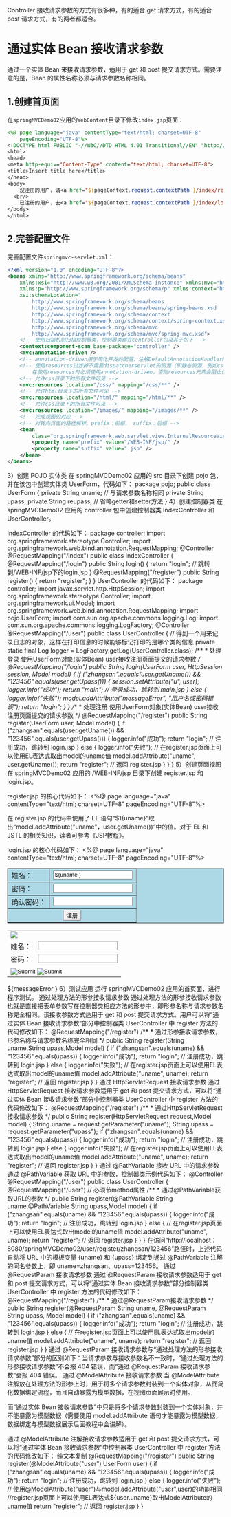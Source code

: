 



Controller 接收请求参数的方式有很多种，有的适合 get 请求方式，有的适合 post 请求方式，有的两者都适合。
# 通过实体 Bean 接收请求参数
通过一个实体 Bean 来接收请求参数，适用于 get 和 post 提交请求方式。需要注意的是，Bean 的属性名称必须与请求参数名称相同。
## 1.创建首页面
在`springMVCDemo02`应用的`WebContent`目录下修改`index.jsp`页面：
```jsp
<%@ page language="java" contentType="text/html; charset=UTF-8"
    pageEncoding="UTF-8"%>
<!DOCTYPE html PUBLIC "-//W3C//DTD HTML 4.01 Transitional//EN" "http://www.w3.org/TR/html4/loose.dtd">
<html>
<head>
<meta http-equiv="Content-Type" content="text/html; charset=UTF-8">
<title>Insert title here</title>
</head>
<body>
    没注册的用户，请<a href="${pageContext.request.contextPath }/index/register"> 注册</a>！
  <br/>
    已注册的用户，去<a href="${pageContext.request.contextPath }/index/login"> 登录</a>！
</body>
</html>
```
## 2.完善配置文件
完善配置文件`springmvc-servlet.xml`：
```xml
<?xml version="1.0" encoding="UTF-8"?>
<beans xmlns="http://www.springframework.org/schema/beans"
    xmlns:xsi="http://www.w3.org/2001/XMLSchema-instance" xmlns:mvc="http://www.springframework.org/schema/mvc"
    xmlns:p="http://www.springframework.org/schema/p" xmlns:context="http://www.springframework.org/schema/context"
    xsi:schemaLocation="
        http://www.springframework.org/schema/beans
        http://www.springframework.org/schema/beans/spring-beans.xsd
        http://www.springframework.org/schema/context
        http://www.springframework.org/schema/context/spring-context.xsd
        http://www.springframework.org/schema/mvc
        http://www.springframework.org/schema/mvc/spring-mvc.xsd">
    <!-- 使用扫描机制扫描控制器类，控制器类都在controller包及其子包下 -->
    <context:component-scan base-package="controller" />
    <mvc:annotation-driven />
    <!-- annotation-driven用于简化开发的配置，注解DefaultAnnotationHandlerMapping和AnnotationMethodHandlerAdapter -->
    <!-- 使用resources过滤掉不需要dispatcherservlet的资源（即静态资源，例如css、js、html、images）。
        在使用resources时必须使用annotation-driven，否则resources元素会阻止任意控制器被调用 -->
    <!-- 允许css目录下的所有文件可见 -->
    <mvc:resources location="/css/" mapping="/css/**" />
    <!-- 允许html目录下的所有文件可见 -->
    <mvc:resources location="/html/" mapping="/html/**" />
    <!-- 允许css目录下的所有文件可见 -->
    <mvc:resources location="/images/" mapping="/images/**" />
    <!-- 完成视图的对应 -->
    <!-- 对转向页面的路径解析。prefix：前缀， suffix：后缀 -->
    <bean
        class="org.springframework.web.servlet.view.InternalResourceViewResolver">
        <property name="prefix" value="/WEB-INF/jsp/" />
        <property name="suffix" value=".jsp" />
    </bean>
</beans>
```
3）创建 POJO 实体类
在 springMVCDemo02 应用的 src 目录下创建 pojo 包，并在该包中创建实体类 UserForm，代码如下：
package pojo;
public class UserForm {
    private String uname; // 与请求参数名称相同
    private String upass;
    private String reupass;
    // 省略getter和setter方法
}
4）创建控制器类
在 springMVCDemo02 应用的 controller 包中创建控制器类 IndexController 和 UserController。

IndexController 的代码如下：
package controller;
import org.springframework.stereotype.Controller;
import org.springframework.web.bind.annotation.RequestMapping;
@Controller
@RequestMapping("/index")
public class IndexController {
    @RequestMapping("/login")
    public String login() {
        return "login"; // 跳转到/WEB-INF/jsp下的login.jsp
    }
    @RequestMapping("/register")
    public String register() {
        return "register";
    }
}
UserController 的代码如下：
package controller;
import javax.servlet.http.HttpSession;
import org.springframework.stereotype.Controller;
import org.springframework.ui.Model;
import org.springframework.web.bind.annotation.RequestMapping;
import pojo.UserForm;
import com.sun.org.apache.commons.logging.Log;
import com.sun.org.apache.commons.logging.LogFactory;
@Controller
@RequestMapping("/user")
public class UserController {
    // 得到一个用来记录日志的对象，这样在打印信息的时候能够标记打印的是哪个类的信息
    private static final Log logger = LogFactory.getLog(UserController.class);
    /**
     * 处理登录 使用UserForm对象(实体Bean) user接收注册页面提交的请求参数
     */
    @RequestMapping("/login")
    public String login(UserForm user, HttpSession session, Model model) {
        if ("zhangsan".equals(user.getUname())
                && "123456".equals(user.getUpass())) {
            session.setAttribute("u", user);
            logger.info("成功");
            return "main"; // 登录成功，跳转到 main.jsp
        } else {
            logger.info("失败");
            model.addAttribute("messageError", "用户名或密码错误");
            return "login";
        }
    }
    /**
     * 处理注册 使用UserForm对象(实体Bean) user接收注册页面提交的请求参数
     */
    @RequestMapping("/register")
    public String register(UserForm user, Model model) {
        if ("zhangsan".equals(user.getUname())
                && "123456".equals(user.getUpass())) {
            logger.info("成功");
            return "login"; // 注册成功，跳转到 login.jsp
        } else {
            logger.info("失败");
            // 在register.jsp页面上可以使用EL表达式取出model的uname值
            model.addAttribute("uname", user.getUname());
            return "register"; // 返回 register.jsp
        }
    }
}
5）创建页面视图
在 springMVCDemo02 应用的 /WEB-INF/jsp 目录下创建 register.jsp 和 login.jsp。

register.jsp 的核心代码如下：
<%@ page language="java" contentType="text/html; charset=UTF-8"
    pageEncoding="UTF-8"%>
<!DOCTYPE html PUBLIC "-//W3C//DTD HTML 4.01 Transitional//EN" "http://www.w3.org/TR/html4/loose.dtd">
<html>
<head>
<meta http-equiv="Content-Type" content="text/html; charset=UTF-8">
<title>Insert title here</title>
</head>
<body>
    <form action="${pageContext.request.contextPath }/user/register" method="post" name="registForm">
        <table border=1 bgcolor="lightblue" align="center">
            <tr>
                <td>姓名：</td>
                <td>
                    <input class="textSize" type="text" name="uname" value="${uname }" />
                </td>
            </tr>
            <tr>
                <td>密码：</td>
                <td>
                    <input class="textSize" type="password" maxlength="20" name="upass" />
                </td>
            </tr>
            <tr>
                <td>确认密码：</td>
                <td>
                    <input class="textSize" type="password" maxlength="20" name="reupass" />
                </td>
            </tr>
            <tr>
                <td colspan="2" align="center">
                    <input type="button" value="注册" onclick="allIsNull() " />
                </td>
            </tr>
        </tab1e>
    </form>
</body>
</html>
在 register.jsp 的代码中使用了 EL 语句“$1{uname}”取出“model.addAttribute("uname"，user.getUname())”中的值。对于 EL 和 JSTL 的相关知识，读者可参考《JSP教程》。

login.jsp 的核心代码如下：
<%@ page language="java" contentType="text/html; charset=UTF-8"
    pageEncoding="UTF-8"%>
<!DOCTYPE html PUBLIC "-//W3C//DTD HTML 4.01 Transitional//EN" "http://www.w3.org/TR/html4/loose.dtd">
<html>
<head>
<meta http-equiv="Content-Type" content="text/html; charset=UTF-8">
<title>Insert title here</title>
</head>
<body>
    <form action="${pageContext.request.contextPath }/user/login" method="post">
        <table>
            <tr>
                <td colspan="2">
                    <img src="${pageContext.request.contextPath }/images/login.gif">
                </td>
            </tr>
            <tr>
                <td>姓名：</td>
                <td>
                    <input type="text" name="uname" class="textSize">
                </td>
            </tr>
            <tr>
                <td>密码：</td>
                <td>
                    <input type="password" name="upass" class="textsize">
                </td>
            </tr>
            <tr>
                <td colspan="2">
                    <input type="image" src="${pageContext.request.contextPath }/images/ok.gif" onclick="gogo()">
                    <input type="image" src="${pageContext.request.contextPath }/images/cancel.gif" onclick="cancel()">
                </td>
            </tr>
        </table>
        ${messageError }
    </form>
</body>
</html>
6）测试应用
运行 springMVCDemo02 应用的首页面，进行程序测试。
通过处理方法的形参接收请求参数
通过处理方法的形参接收请求参数也就是直接把表单参数写在控制器类相应方法的形参中，即形参名称与请求参数名称完全相同。该接收参数方式适用于 get 和 post 提交请求方式。用户可以将“通过实体 Bean 接收请求参数”部分中控制器类 UserController 中 register 方法的代码修改如下：
@RequestMapping("/register")
/**
* 通过形参接收请求参数，形参名称与请求参数名称完全相同
*/
public String register(String uname,String upass,Model model) {
    if ("zhangsan".equals(uname)
            && "123456".equals(upass)) {
        logger.info("成功");
        return "login"; // 注册成功，跳转到 login.jsp
    } else {
        logger.info("失败");
        // 在register.jsp页面上可以使用EL表达式取出model的uname值
        model.addAttribute("uname", uname);
        return "register"; // 返回 register.jsp
    }
}
通过 HttpServletRequest 接收请求参数
通过 HttpServletRequest 接收请求参数适用于 get 和 post 提交请求方式，可以将“通过实体 Bean 接收请求参数”部分中控制器类 UserController 中 register 方法的代码修改如下：
@RequestMapping("/register")
/**
* 通过HttpServletRequest接收请求参数
*/
public String register(HttpServletRequest request,Model model) {
    String uname = request.getParameter("uname");
    String upass = request.getParameter("upass");
    if ("zhangsan".equals(uname)
            && "123456".equals(upass)) {
        logger.info("成功");
        return "login"; // 注册成功，跳转到 login.jsp
    } else {
        logger.info("失败");
        // 在register.jsp页面上可以使用EL表达式取出model的uname值
        model.addAttribute("uname", uname);
        return "register"; // 返回 register.jsp
    }
}
通过 @PathVariable 接收 URL 中的请求参数
通过 @PathVariable 获取 URL 中的参数，控制器类示例代码如下：
@Controller
@RequestMapping("/user")
public class UserController {
    @RequestMapping("/user")
    // 必须节method属性
    /**
     * 通过@PathVariable获取URL的参数
     */
    public String register(@PathVariable String uname,@PathVariable String upass,Model model) {
        if ("zhangsan".equals(uname)
                && "123456".equals(upass)) {
            logger.info("成功");
            return "login"; // 注册成功，跳转到 login.jsp
        } else {
            // 在register.jsp页面上可以使用EL表达式取出model的uname值
            model.addAttribute("uname", uname);
            return "register"; // 返回 register.jsp
        }
    }
}
在访问“http://localhost：8080/springMVCDemo02/user/register/zhangsan/123456”路径时，上述代码自动将 URL 中的模板变量 {uname} 和 {upass} 绑定到通过 @PathVariable 注解的同名参数上，即 uname=zhangsan、upass=123456。
通过 @RequestParam 接收请求参数
通过 @RequestParam 接收请求参数适用于 get 和 post 提交请求方式，可以将“通过实体 Bean 接收请求参数”部分控制器类 UserController 中 register 方法的代码修改如下：
@RequestMapping("/register")
/**
* 通过@RequestParam接收请求参数
*/
public String register(@RequestParam String uname,
    @RequestParam String upass, Model model) {
    if ("zhangsan".equals(uname) && "123456".equals(upass)) {
        logger.info("成功");
        return "login"; // 注册成功，跳转到 login.jsp
    } else {
        // 在register.jsp页面上可以使用EL表达式取出model的uname值
        model.addAttribute("uname", uname);
        return "register"; // 返回 register.jsp
    }
}
通过 @RequestParam 接收请求参数与“通过处理方法的形参接收请求参数”部分的区别如下：当请求参数与接收参数名不一致时，“通过处理方法的形参接收请求参数”不会报 404 错误，而“通过 @RequestParam 接收请求参数”会报 404 错误。
通过 @ModelAttribute 接收请求参数
当 @ModelAttribute 注解放在处理方法的形参上时，用于将多个请求参数封装到一个实体对象，从而简化数据绑定流程，而且自动暴露为模型数据，在视图页面展示时使用。

而“通过实体 Bean 接收请求参数”中只是将多个请求参数封装到一个实体对象，并不能暴露为模型数据（需要使用 model.addAttribute 语句才能暴露为模型数据，数据绑定与模型数据展示后面教程中会讲解）。

通过 @ModelAttribute 注解接收请求参数适用于 get 和 post 提交请求方式，可以将“通过实体 Bean 接收请求参数”中控制器类 UserController 中 register 方法的代码修改如下：
纯文本复制
@RequestMapping("/register")
public String register(@ModelAttribute("user") UserForm user) {
    if ("zhangsan".equals(uname) && "123456".equals(upass)) {
        logger.info("成功");
        return "login"; // 注册成功，跳转到 login.jsp
    } else {
        logger.info("失败");
        // 使用@ModelAttribute("user")与model.addAttribute("user",user)的功能相同
        //register.jsp页面上可以使用EL表达式${user.uname}取出ModelAttribute的uname值
        return "register"; // 返回 register.jsp
    }
}